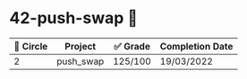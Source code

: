 # 42-push-swap 🫷

| :large_blue_circle: Circle | Project | :white_check_mark: Grade | Completion Date |
| --- | --- | --- | --- |
| 2 | push_swap | 125/100 | 19/03/2022 |

